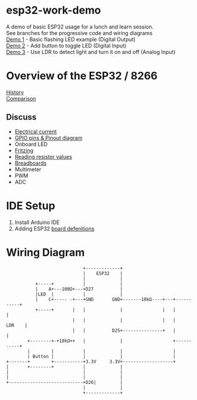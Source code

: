 # esp32-work-demo
A demo of basic ESP32 usage for a lunch and learn session.  
See branches for the progressive code and wiring diagrams  
[Demo 1](../../tree/demo1) - Basic flashing LED example (Digital Output)  
[Demo 2](../../tree/demo2) - Add button to toggle LED (Digital Input)  
[Demo 3](../../tree/demo3) - Use LDR to detect light and turn it on and off (Analog Input)  

# Overview of the ESP32 / 8266
[History](https://en.wikipedia.org/wiki/ESP8266)  
[Comparison](https://makeradvisor.com/esp32-vs-esp8266/)  

## Discuss  
* [Electrical current](https://dronesrate.com/wp-content/uploads/2018/06/Drone-Infographics-ELECTRICITY-A-visual-cheat-sheet-about-electrical-physics-containing-the-mo.jpg)
* [GPIO pins & Pinout diagram](https://components101.com/sites/default/files/component_pin/ESP32-Pinout.png)  
* Onboard LED
* [Fritzing](https://fritzing.org/home/)
* [Reading resistor values](https://www.arrow.com/en/research-and-events/articles/resistor-color-code)
* [Breadboards](https://www.sciencebuddies.org/Files/7326/6/breadboard-row-connections.png)
* Multimeter
* PWM
* ADC



# IDE Setup
1. Install Arduino IDE
2. Adding ESP32 [board defenitions](https://randomnerdtutorials.com/installing-the-esp32-board-in-arduino-ide-windows-instructions/)



# Wiring Diagram
```
                             +-------------+
                             |    ESP32    |
                             |             |
           +-----+           |             |
           |    A+---100Ω+---+D27          |
           |LED  |           |             |
           |    C+----- -+---+GND       GND+-------10kΩ----+---+-----------+
           +-----+       |   |             |               |   |           |
                         |   |             |               |   |    LDR    |
                         |   |          D25+---------------+   |           |
        +--------+-+10kΩ++   |             |                   +-----------+
        |        |           |             |                   |
        | Button |           |             |                   |
+-------+        +-----------+3.3V     3.3V+-------------------+
|       +--------+           |             |
|                            |             |
|                            |             |
+----------------------------+D26|         |
                             |             |
                             +-------------+
```